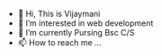 - 👋 Hi, This is Vijaymani
- 👀 I’m interested in web development 
- 🌱 I’m currently Pursing Bsc C/S
- 📫 How to reach me ...

<!---
Vijaymani-2004mani/Vijaymani-2004mani is a ✨ special ✨ repository because its `README.md` (this file) appears on your GitHub profile.
You can click the Preview link to take a look at your changes.
--->
